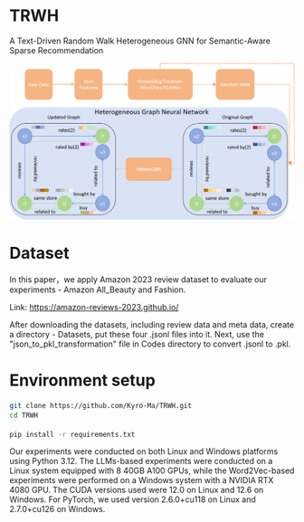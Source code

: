# TRWH
A Text-Driven Random Walk Heterogeneous GNN for Semantic-Aware Sparse Recommendation

![Mainstructure of TRWH](mainstructure.png)


# Dataset
In this paper，we apply Amazon 2023 review dataset to evaluate our experiments - Amazon All_Beauty and Fashion.

Link: https://amazon-reviews-2023.github.io/

After downloading the datasets, including review data and meta data, create a directory - Datasets, put these four .jsonl files into it. Next, use the "json_to_pkl_transformation" file in Codes directory to convert .jsonl to .pkl.

# Environment setup
```bash
git clone https://github.com/Kyro-Ma/TRWH.git
cd TRWH

pip install -r requirements.txt
```
Our experiments were conducted on both Linux and Windows platforms using Python 3.12. The LLMs-based experiments were conducted on a Linux system equipped with 8 40GB A100 GPUs, while the Word2Vec-based experiments were performed on a Windows system with a NVIDIA RTX 4080 GPU. The CUDA versions used were 12.0 on Linux and 12.6 on Windows. For PyTorch, we used version 2.6.0+cu118 on Linux and 2.7.0+cu126 on Windows.
